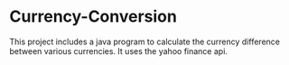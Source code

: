 # Currency-Conversion
This project includes a java program to calculate the currency difference between various currencies. 
It uses the yahoo finance api.
